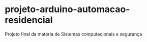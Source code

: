# projeto-arduino-automacao-residencial
Projeto final da matéria de Sistemas computacionais e segurança

